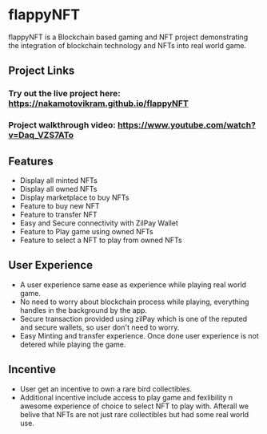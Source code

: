 # flappyNFT
flappyNFT is a Blockchain based gaming and NFT project demonstrating the integration of blockchain technology and NFTs into real world game.

## Project Links

### Try out the live project here: https://nakamotovikram.github.io/flappyNFT
### Project walkthrough video: https://www.youtube.com/watch?v=Daq_VZS7ATo

## Features
- Display all minted NFTs
- Display all owned NFTs
- Display marketplace to buy NFTs
- Feature to buy new NFT
- Feature to transfer NFT
- Easy and Secure connectivity with ZilPay Wallet
- Feature to Play game using owned NFTs
- Feature to select a NFT to play from owned NFTs

## User Experience
- A user experience same ease as experience while playing real world game.
- No need to worry about blockchain process while playing, everything handles in the background by the app.
- Secure transaction provided using zilPay which is one of the reputed and secure wallets, so user don't need to worry.
- Easy Minting and transfer experience. Once done user experience is not detered while playing the game.

## Incentive
- User get an incentive to own a rare bird collectibles.
- Additional incentive include access to play game and fexlibility n awesome experience of choice to select NFT to play with. Afterall we belive that NFTs are not just rare collectibles but had some real world use.